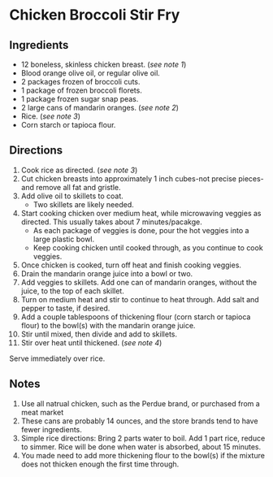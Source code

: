 Chicken Broccoli Stir Fry
=========================

Ingredients
-----------
* 12 boneless, skinless chicken breast. (_see note 1_)
* Blood orange olive oil, or regular olive oil.
* 2 packages frozen of broccoli cuts.
* 1 package of frozen broccoli florets.
* 1 package frozen sugar snap peas.
* 2 large cans of mandarin oranges. (_see note 2_)
* Rice. (_see note 3_)
* Corn starch or tapioca flour.

Directions
----------
1. Cook rice as directed. (_see note 3_)
2. Cut chicken breasts into approximately 1 inch cubes-not precise pieces-and remove all fat and gristle. 
3. Add olive oil to skillets to coat.
   * Two skillets are likely needed.
4. Start cooking chicken over medium heat, while microwaving veggies as directed. This usually takes about 7 minutes/pacakge.
   * As each package of veggies is done, pour the hot veggies into a large plastic bowl.
   * Keep cooking chicken until cooked through, as you continue to cook veggies.
5. Once chicken is cooked, turn off heat and finish cooking veggies. 
6. Drain the mandarin orange juice into a bowl or two.
7. Add veggies to skillets. Add one can of mandarin oranges, without the juice, to the top of each skillet. 
8. Turn on medium heat and stir to continue to heat through. Add salt and pepper to taste, if desired.
9. Add a couple tablespoons of thickening flour (corn starch or tapioca flour) to the bowl(s) with the mandarin orange juice.
10. Stir until mixed, then divide and add to skillets. 
11. Stir over heat until thickened. (_see note 4_)

Serve immediately over rice. 

Notes
-----
1. Use all natrual chicken, such as the Perdue brand, or purchased from a meat market
2. These cans are probably 14 ounces, and the store brands tend to have fewer ingredients.
3. Simple rice directions: Bring 2 parts water to boil. Add 1 part rice, reduce to simmer. Rice will be done when water is absorbed, about 15 minutes. 
4. You made need to add more thickening flour to the bowl(s) if the mixture does not thicken enough the first time through.

